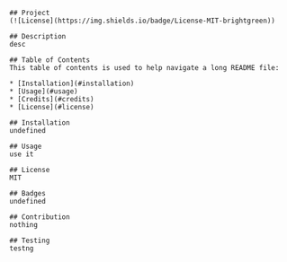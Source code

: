 
    ## Project
    (![License](https://img.shields.io/badge/License-MIT-brightgreen))
    
    ## Description
    desc

    ## Table of Contents
    This table of contents is used to help navigate a long README file:

    * [Installation](#installation)
    * [Usage](#usage)
    * [Credits](#credits)
    * [License](#license)   
    
    ## Installation
    undefined
    
    ## Usage
    use it

    ## License
    MIT

    ## Badges
    undefined
    
    ## Contribution
    nothing
    
    ## Testing
    testng
